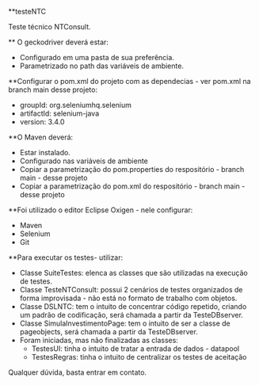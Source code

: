 **testeNTC

Teste técnico NTConsult.


** O geckodriver deverá estar:

* Configurado em uma pasta de sua preferência.
* Parametrizado no path das variáveis de ambiente.


**Configurar o pom.xml do projeto com as dependecias - ver pom.xml na branch main desse projeto:

* groupId: org.seleniumhq.selenium
* artifactId: selenium-java
* version: 3.4.0


**O Maven deverá:

* Estar instalado.
* Configurado nas variáveis de ambiente
* Copiar a parametrização do pom.properties do respositório - branch main - desse projeto
* Copiar a parametrização do pom.xml do respositório - branch main - desse projeto


**Foi utilizado o editor Eclipse Oxigen - nele configurar:

* Maven
* Selenium
* Git


**Para executar os testes- utilizar:

* Classe SuiteTestes: elenca as classes que são utilizadas na execução de testes.
* Classe TesteNTConsult: possui 2 cenários de testes organizados de forma improvisada - não está no formato de trabalho com objetos.
* Classe DSLNTC: tem o intuito de concentrar código repetido, criando um padrão de codificação, será chamada a partir da TesteDBserver.
* Classe SimulaInvestimentoPage: tem o intuito de ser a classe de pageobjects, será chamada a partir da TesteDBserver.
* Foram iniciadas, mas não finalizadas as classes: 
    - TestesUI: tinha o intuito de tratar a entrada de dados - datapool
    - TestesRegras: tinha o intuito de centralizar os testes de aceitação


Qualquer dúvida, basta entrar em contato.
